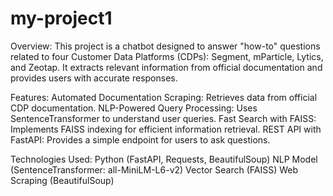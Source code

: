 # my-project1
Overview:
This project is a chatbot designed to answer "how-to" questions related to four Customer Data Platforms (CDPs): Segment, mParticle, Lytics, and Zeotap. It extracts relevant information from official documentation and provides users with accurate responses.

Features:
  Automated Documentation Scraping: Retrieves data from official CDP documentation.
  NLP-Powered Query Processing: Uses SentenceTransformer to understand user queries.
  Fast Search with FAISS: Implements FAISS indexing for efficient information retrieval.
  REST API with FastAPI: Provides a simple endpoint for users to ask questions.
 
Technologies Used:
  Python (FastAPI, Requests, BeautifulSoup)
  NLP Model (SentenceTransformer: all-MiniLM-L6-v2)
  Vector Search (FAISS)
  Web Scraping (BeautifulSoup)
